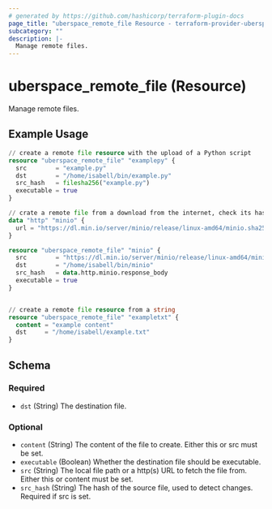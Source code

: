 ```yaml
---
# generated by https://github.com/hashicorp/terraform-plugin-docs
page_title: "uberspace_remote_file Resource - terraform-provider-uberspace"
subcategory: ""
description: |-
  Manage remote files.
---
```


# uberspace_remote_file (Resource)

Manage remote files.

## Example Usage

```terraform
// create a remote file resource with the upload of a Python script
resource "uberspace_remote_file" "examplepy" {
  src        = "example.py"
  dst        = "/home/isabell/bin/example.py"
  src_hash   = filesha256("example.py")
  executable = true
}

// crate a remote file from a download from the internet, check its hash and make it executable
data "http" "minio" {
  url = "https://dl.min.io/server/minio/release/linux-amd64/minio.sha256sum"
}

resource "uberspace_remote_file" "minio" {
  src        = "https://dl.min.io/server/minio/release/linux-amd64/minio"
  dst        = "/home/isabell/bin/minio"
  src_hash   = data.http.minio.response_body
  executable = true
}


// create a remote file resource from a string
resource "uberspace_remote_file" "exampletxt" {
  content = "example content"
  dst     = "/home/isabell/example.txt"
}
```

<!-- schema generated by tfplugindocs -->
## Schema

### Required

- `dst` (String) The destination file.

### Optional

- `content` (String) The content of the file to create. Either this or src must be set.
- `executable` (Boolean) Whether the destination file should be executable.
- `src` (String) The local file path or a http(s) URL to fetch the file from. Either this or content must be set.
- `src_hash` (String) The hash of the source file, used to detect changes. Required if src is set.
